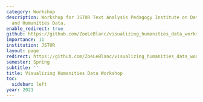 ```yaml
---
category: Workshop
description: Workshop for JSTOR Text Analysis Pedagogy Institute on Data Visualization
  and Humanities Data.
enable_redirect: true
github: https://github.com/ZoeLeBlanc/visualizing_humanities_data_workshop
importance: 11
institution: JSTOR
layout: page
redirect: https://github.com/ZoeLeBlanc/visualizing_humanities_data_workshop
semester: Spring
subtitle: ''
title: Visualizing Humanities Data Workshop
toc:
  sidebar: left
year: 2021
---
```


